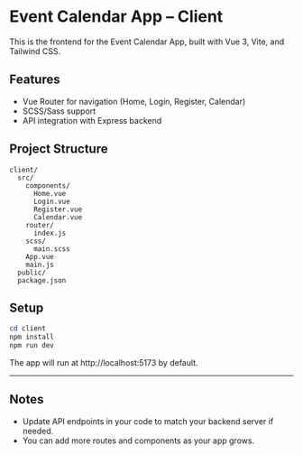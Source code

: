 # Event Calendar App – Client

This is the frontend for the Event Calendar App, built with Vue 3, Vite, and Tailwind CSS.

## Features

- Vue Router for navigation (Home, Login, Register, Calendar)
- SCSS/Sass support
- API integration with Express backend

## Project Structure

```
client/
  src/
    components/
      Home.vue
      Login.vue
      Register.vue
      Calendar.vue
    router/
      index.js
    scss/
      main.scss
    App.vue
    main.js
  public/
  package.json
```

## Setup

```powershell
cd client
npm install
npm run dev
```

The app will run at http://localhost:5173 by default.

---

## Notes

- Update API endpoints in your code to match your backend server if needed.
- You can add more routes and components as your app grows.
